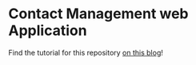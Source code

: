# Contact Management web Application

Find the tutorial for this repository [on this blog](http://goodheads.io/2017/08/04/build-contact-management-web-application-adonisjs-framework-part-1/)!
